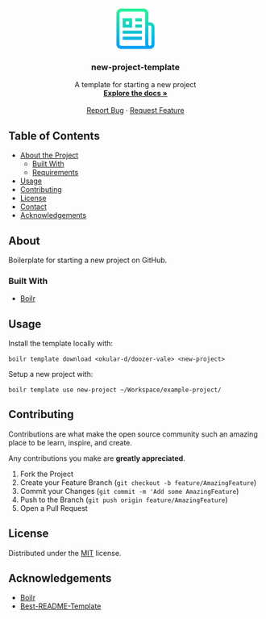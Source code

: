 <!-- PROJECT LOGO -->
<br />
<p align="center">
  <a href="https://github.com/okular-d/doozer-vale">
    <img src="docs/_static/logo.png" alt="Logo" width="80" height="80">
  </a>

  <h3 align="center">new-project-template</h3>

  <p align="center">
    A template for starting a new project
    <br />
    <a href="https://github.com/okular-d/doozer-vale"><strong>Explore the docs »</strong></a>
    <br />
    <br />
    <a href="https://github.com/okular-d/doozer-vale/issues">Report Bug</a>
    ·
    <a href="https://github.com/okular-d/doozer-vale/issues">Request Feature</a>
  </p>
</p>

<!-- TABLE OF CONTENTS -->
## Table of Contents

- [About the Project](#about)
  - [Built With](#built-with)
  - [Requirements](#requirements)
- [Usage](#usage)
- [Contributing](#contributing)
- [License](#license)
- [Contact](#contact)
- [Acknowledgements](#acknowledgements)



<!-- ABOUT THE PROJECT -->
## About

Boilerplate for starting a new project on GitHub.

### Built With

- [Boilr](https://github.com/Ilyes512/boilr)


<!-- USAGE EXAMPLES -->
## Usage

Install the template locally with:

```shell
boilr template download <okular-d/doozer-vale> <new-project>
```

Setup a new project with:

```shell
boilr template use new-project ~/Workspace/example-project/
```

<!-- CONTRIBUTING -->
## Contributing

Contributions are what make the open source community such an amazing place to be learn, inspire, and create.

Any contributions you make are **greatly appreciated**.

1. Fork the Project
2. Create your Feature Branch (`git checkout -b feature/AmazingFeature`)
3. Commit your Changes (`git commit -m 'Add some AmazingFeature`)
4. Push to the Branch (`git push origin feature/AmazingFeature`)
5. Open a Pull Request

<!-- LICENSE -->
## License

Distributed under the [MIT](https://choosealicense.com/licenses/mit) license.

<!-- ACKNOWLEDGEMENTS -->
## Acknowledgements

- [Boilr](https://github.com/Ilyes512/boilr)
- [Best-README-Template](https://github.com/testthedocs/Best-README-Template)
